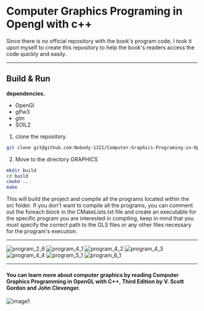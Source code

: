 # Computer Graphics Programing in Opengl with c++ 
Since there is no official repository with the book's program code, I took it upon myself to create this repository to help the book's readers access the code quickly and easily. 

---------
## Build & Run
**dependencies.**
- OpenGl
- glfw3
- glm
- SOIL2

1. clone the repository.
```sh
git clone git@github.com:Nobody-1321/Computer-Graphics-Programing-in-Opengl-With-C.git
```
2. Move to the directory GRAPHICS
```sh
mkdir build
cd build
cmake ..
make
```

This will build the project and compile all the programs located within the src folder. If you don't want to compile all the programs, you can comment out the foreach block in the CMakeLists.txt file and create an executable for the specific program you are interested in compiling, keep in mind that you must specify the correct path to the GLS files or any other files necessary for the program's execution.

---------------------------

![program_2_6](imgPrograms/program_2_6.png)
![program_4_1](imgPrograms/program_4_1.png)
![program_4_2](imgPrograms/program_4_2.png)
![program_4_3](imgPrograms/program_4_3.png)
![program_4_4](imgPrograms/program_4_4.png)
![program_5_1](imgPrograms/program_5_1.png)
![program_6_1](imgPrograms/program_6_1.png)

---------------------------
#### You can learn more about computer graphics by reading Computer Graphics Programming in OpenGL with C++, Third Edition by V. Scott Gordon and John Clevenger.

![image1](graphi.png "image1")
